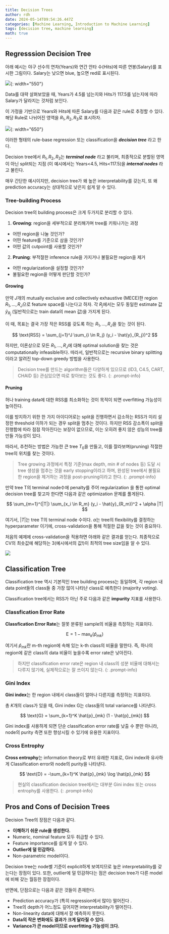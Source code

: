 ```yaml
---
title: Decision Trees
author: rdh
date: 2024-05-14T09:54:26.447Z
categories: [Machine Learning, Introduction to Machine Learning]
tags: [decision tree, machine learning]
math: true
---
```

## Regresssion Decision Tree
아래 예시는 야구 선수의 연차(Years)와 연간 안타 수(Hits)에 따른 연봉(Salary)를 표시한 그림이다. Salary는 낮으면 blue, 높으면 red로 표시된다.

![](/assets/img/decision-tree-01.png){: width="550"}

Data를 대략 살펴보았을 때, Years가 4.5를 넘는지와 Hits가 117.5를 넘는지에 따라 Salary가 달라지는 것처럼 보인다.

이 가정을 기반으로 Years와 Hits에 따른 Salary를 다음과 같은 rule로 추정할 수 있다. 해당 Rule로 나뉘어진 영역을 $R_1, R_2, R_3$로 표시하자.

![](/assets/img/decision-tree-02.png){: width="650"}

이러한 형태의 rule-base regression 또는 classification을 ***decision tree*** 라고 한다.

Decision tree에서 $R_1, R_2, R_3$는 ***terminal node*** 라고 불리며, 최종적으로 분할된 영역이 아닌 split되는 지점 (이 예시에서는 Years<4.5, Hits<117.5)을 ***internal nodes*** 라고 불린다.

매우 간단한 예시이지만, decision tree가 왜 높은 interpretability를 갖는지, 또 왜 prediction accuracy는 상대적으로 낮은지 쉽게 알 수 있다.

### Tree-building Process
Decision tree의 building process은 크게 두가지로 분리할 수 있다.

1. **Growing**: region을 세부적으로 분리해가며 tree를 키워나가는 과정
  * 어떤 region을 나눌 것인가?
  * 어떤 feature를 기준으로 삼을 것인가?
  * 어떤 값의 cutpoint를 사용할 것인가?
2. **Pruning**: 부적절한 inference rule을 가지거나 불필요한 region을 제거
  * 어떤 regularization을 설정할 것인가?
  * 불필요한 region을 어떻게 판단할 것인가?

#### Growing
만약 $J$개의 mutually exclusive and collectively exhaustive (MECE)한 region $R_1, \dots, R_J$으로 feature space를 나눈다고 하자. 각 $R_j$에서는 모두 동일한 estimate 값 $\hat{y}_{R_j}$ (일반적으로는 train data의 mean 값)을 가지게 된다.

이 때, 목표는 결국 가장 작은 RSS를 갖도록 하는 $R_1, \dots, R_J$을 찾는 것이 된다.

$$
\text{RSS} = \sum_{j=1}^J \sum_{i \in R_j} (y_i - \hat{y}_{R_j})^2
$$

하지만, 이론상으로 모든 $R_1, \dots, R_J$에 대해 optimal solution을 찾는 것은 computationally infeasible하다. 따라서, 일반적으로는 recursive binary splitting이라고 알려진 top-down greedy 방법을 사용한다. 

> Decision tree를 만드는 algorithm들은 다양하게 있으므로 (ID3, C4.5, CART, CHAID 등) 관심있으면 따로 찾아보는 것도 좋다.
{: .prompt-info}

#### Pruning
허나 training data에 대한 RSS를 최소화하는 것이 목적이 되면 overfitting 가능성이 높아진다.

이를 방지하기 위한 한 가지 아이디어로는 split을 진행하면서 감소하는 RSS가 미리 설정한 threshold 이하가 되는 경우 split을 멈추는 것이다. 하지만 RSS 감소폭이 split을 진행함에 따라 점점 작아진다는 보장이 없으므로, 이는 오히려 좋지 않은 성능의 tree를 만들 가능성이 있다.

따라서, 추천하는 방법은 가능한 큰 tree $T_0$을 만들고, 이를 잘라보며(pruning) 적절한 tree의 위치를 찾는 것이다.

> Tree growing 과정에서 특정 기준(max depth, min # of nodes 등) 도달 시 tree 생성을 멈추는 것을 early stopping이라고 하며, 완성된 tree에서 불필요한 region을 제거하는 과정을 post-pruning이라고 한다.
{: .prompt-info}

만약 tree T의 terminal node수에 penalty를 주어 regularization 을 통한 optimal decision tree를 찾고자 한다면 다음과 같은 optimization 문제를 풀게된다.

$$
\sum_{m=1}^{|T|} \sum_{x_i \in R_m} (y_i - \hat{y}_{R_m})^2 + \alpha |T|
$$

여기서, $\vert T \vert$는 tree T의 terminal node 수이다. $\alpha$는 tree의 flexibility를 결정하는 hyperparameter 이기에, cross-validation을 통해 적절한 값을 찾는 것이 중요하다.

처음의 예제에 cross-validation을 적용하면 아래와 같은 결과를 얻는다. 최종적으로 CV의 최솟값에 해당하는 3(예시에서의 값!)이 최적의 tree size임을 알 수 있다.

![](/assets/img/decision-tree-03.png)

## Classification Tree
Classification tree 역시 기본적인 tree building process는 동일하며, 각 region 내 data point들의 class들 중 가장 많이 나타난 class로 예측한다 (majority voting).

Classification tree에서는 RSS가 아닌 주로 다음과 같은 **impurity** 지표를 사용한다.

### Classfication Error Rate
**Classfication Error Rate**는 잘못 분류된 sample의 비율을 측정하는 지표이다.

$$
\text{E} = 1 - \max_k (\hat{p}_{mk})
$$

여기서 $\hat{p}_{mk}$란 m-th region에 속해 있는 k-th class의 비율을 말한다. 즉, 하나의 region에 같은 class의 data 비율이 높을수록 error rate은 낮아진다.

> 하지만 classification error rate은 region 내 class의 성분 비율에 대해서는 다루지 않기에, 실제적으로는 잘 쓰이지 않는다.
{: .prompt-info}

### Gini Index
**Gini index**는 한 region 내에서 class들이 얼마나 다른지를 측정하는 지표이다.

총 $K$개의 class가 있을 때, Gini index G는 class들의 total variance를 나타낸다.

$$
\text{G} = \sum_{k=1}^K \hat{p}_{mk} (1 - \hat{p}_{mk})
$$

Gini index를 사용하게 되면 단순 classification error rate를 낮출 수 뿐만 아니라, node의 purity 측면 또한 향상시킬 수 있기에 유용한 지표이다.

### Cross Entrophy
**Cross entrophy**는 information theory로 부터 유래한 지표로, Gini index와 유사하게 Classification error와 node의 purity을 나타낸다.

$$
\text{D} = -\sum_{k=1}^K \hat{p}_{mk} \log \hat{p}_{mk}
$$

> 현실의 classification decision tree에서는 대부분 Gini index 또는 cross entrophy를 사용한다.
{: .prompt-info}

## Pros and Cons of Decision Trees
Decision Tree의 장점은 다음과 같다.
* **이해하기 쉬운 rule을 생성한다.**
* Numeric, nominal feature 모두 취급할 수 있다.
* Feature importance를 쉽게 알 수 있다.
* **Outlier에 덜 민감하다.**
* Non-parametric model이다.

Decision tree는 node별 기준이 explicit하게 보여지므로 높은 interpretability를 갖는다는 장점이 있다. 또한, outlier에 덜 민감하다는 점은 decision tree가 다른 model에 비해 갖는 월등한 장점이다.

반면에, 단점으로는 다음과 같은 것들이 존재한다.
* Prediction accuracy가 (특히 regression에서 많이) 떨어진다 .
* Tree의 depth가 어느정도 깊어지면 interpretability가 떨어진다.
* Non-linearity data에 대해서 잘 예측하지 못한다.
* **Data의 작은 변화에도 결과가 크게 달라질 수 있다.**
* **Variance가 큰 model이므로 overfitting 가능성이 크다.**